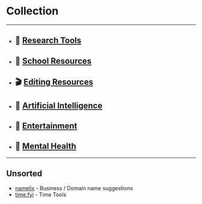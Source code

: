 # Collection

---

- ## 🔬 [Research Tools](/collection/research)
- ## 🏫 [School Resources](/collection/school)
- ## 🎬 [Editing Resources](/collection/editing)
- ## 🤖 [Artificial Intelligence](/collection/ai)
- ## 🍿 [Entertainment](/collection/entertainment)
- ## 🍿 [Mental Health](/collection/mentalhealth)

---

## Unsorted

- [namelix](https://namelix.com/) - Business / Domain name suggestions
- [time.fyi](https://time.fyi/) - Time Tools
